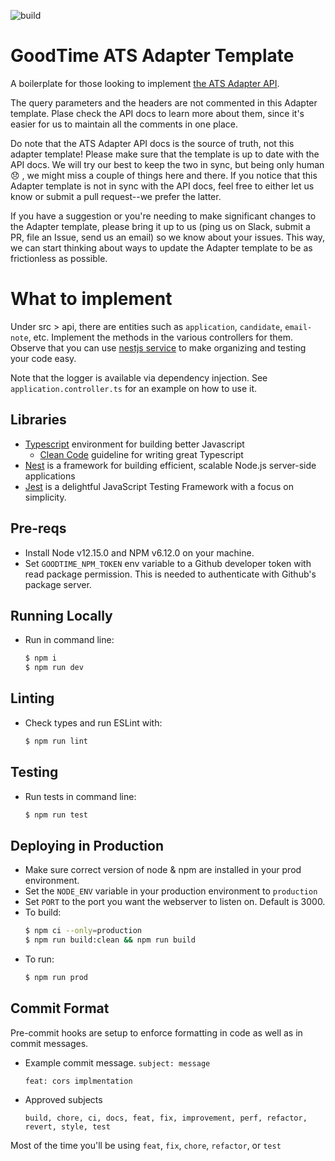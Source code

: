 ![build](https://github.com/GoodTimeio/ats-adapter-template/workflows/test/badge.svg?branch=main)

# GoodTime ATS Adapter Template

A boilerplate for those looking to implement [the ATS Adapter API](https://goodtime-ats-adapter.docs.stoplight.io/).

The query parameters and the headers are not commented in this Adapter template. Plase check the API docs to learn more about them, since it's easier for us to maintain all the comments in one place.

Do note that the ATS Adapter API docs is the source of truth, not this adapter template! Please make sure that the template is up to date with the API docs.
We will try our best to keep the two in sync, but being only human 😞 , we might miss a couple of things here and there. If you notice that this Adapter template is not in sync with the API docs, feel free to either let us know or submit a pull request--we prefer the latter.

If you have a suggestion or you're needing to make significant changes to the Adapter template, please bring it up to us (ping us on Slack, submit a PR, file an Issue, send us an email) so we know about your issues. This way, we can start thinking about ways to update the Adapter template to be as frictionless as possible.

# What to implement

Under src > api, there are entities such as `application`, `candidate`, `email-note`, etc. Implement the methods in the various controllers for them. Observe that you can use [nestjs service](https://docs.nestjs.com/providers#services) to make organizing and testing your code easy.

Note that the logger is available via dependency injection. See `application.controller.ts` for an example on how to use it.

## Libraries
- [Typescript](https://www.typescriptlang.org) environment for building better Javascript
    - [Clean Code](https://github.com/labs42io/clean-code-typescript/blob/master/README.md) guideline for writing great Typescript
- [Nest](https://docs.nestjs.com/) is a framework for building efficient, scalable Node.js server-side applications
- [Jest](https://jestjs.io) is a delightful JavaScript Testing Framework with a focus on simplicity.

## Pre-reqs
- Install Node v12.15.0 and NPM v6.12.0 on your machine.
- Set `GOODTIME_NPM_TOKEN` env variable to a Github developer token with read package permission. This is needed to authenticate with Github's package server.

## Running Locally
- Run in command line:
    ```bash
    $ npm i
    $ npm run dev
    ```

## Linting
- Check types and run ESLint with:
    ```bash
    $ npm run lint
    ```

## Testing
- Run tests in command line:
    ```bash
    $ npm run test
    ```

## Deploying in Production
- Make sure correct version of node & npm are installed in your prod environment.
- Set the `NODE_ENV` variable in your production environment to `production`
- Set `PORT` to the port you want the webserver to listen on. Default is 3000.
- To build:
    ```bash
    $ npm ci --only=production
    $ npm run build:clean && npm run build
    ```
- To run:
    ```bash
    $ npm run prod
    ```

## Commit Format
Pre-commit hooks are setup to enforce formatting in code as well as in commit messages. 
- Example commit message. `subject: message`
    ```$xslt
    feat: cors implmentation
    ```
- Approved subjects
    ```$xslt
    build, chore, ci, docs, feat, fix, improvement, perf, refactor, revert, style, test
    ```
Most of the time you'll be using `feat`, `fix`, `chore`, `refactor`, or `test`
